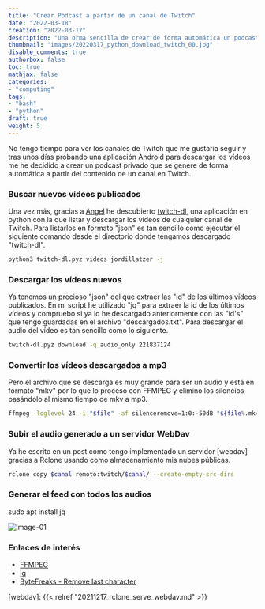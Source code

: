 ```yaml
---
title: "Crear Podcast a partir de un canal de Twitch"
date: "2022-03-18"
creation: "2022-03-17"
description: "Una orma sencilla de crear de forma automática un podcast a partir de un canal de Twitch"
thumbnail: "images/20220317_python_download_twitch_00.jpg"
disable_comments: true
authorbox: false
toc: true
mathjax: false
categories:
- "computing"
tags:
- "bash"
- "python"
draft: true
weight: 5
---
```

No tengo tiempo para ver los canales de Twitch que me gustaría seguir y tras unos días probando una aplicación Android para descargar los vídeos me he decidido a crear un podcast privado que se genere de forma automática a partir del contenido de un canal en Twitch.
<!--more-->
### Buscar nuevos vídeos publicados
Una vez más, gracias a [Angel] he descubierto [twitch-dl], una aplicación en python con la que listar y descargar los vídeos de cualquier canal de Twitch. Para listarlos en formato "json" es tan sencillo como ejecutar el siguiente comando desde el directorio donde tengamos descargado "twitch-dl".

``` bash
python3 twitch-dl.pyz videos jordillatzer -j
```
### Descargar los vídeos nuevos
Ya tenemos un precioso "json" del que extraer las "id" de los últimos vídeos publicados. En mi script he utilizado "jq" para extraer la id de los últimos vídeos y compruebo si ya lo he descargado anteriormente con las "id's" que tengo guardadas en el archivo "descargados.txt". Para descargar el audio del vídeo es tan sencillo como lo siguiente.

``` bash
twitch-dl.pyz download -q audio_only 221837124
```
### Convertir los vídeos descargados a mp3
Pero el archivo que se descarga es muy grande para ser un audio y está en formato "mkv" por lo que lo proceso con FFMPEG y elimino los silencios pasándolo al mismo tiempo de mkv a mp3.

``` bash
ffmpeg -loglevel 24 -i "$file" -af silenceremove=1:0:-50dB "${file%.mkv}.mp3"
```

### Subir el audio generado a un servidor WebDav
Ya he escrito en un post como tengo implementado un servidor [webdav] gracias a Rclone usando como almacenamiento mis nubes públicas.

``` bash
rclone copy $canal remoto:twitch/$canal/ --create-empty-src-dirs
```

### Generar el feed con todos los audios
sudo apt install jq

![image-01]

### Enlaces de interés
- [FFMPEG](https://ffmpeg.org/ffmpeg.html)
- [jq](https://stedolan.github.io/jq/download/)
- [ByteFreaks - Remove last character](https://bytefreaks.net/gnulinux/bash/bash-remove-the-last-character-from-each-line)

[Angel]: https://ugeek.github.io/blog/post/2022-03-15-twitch-dl-aplicacion-cli-para-descargar-videos-de-twitch-tv.html
[twitch-dl]: https://twitch-dl.bezdomni.net/introduction.html

[rclone]: https://rclone.org
[webdav]: {{< relref "20211217_rclone_serve_webdav.md" >}}

[image-01]: /images/20220317_python_download_twitch_01.jpg
[image-02]: /images/20220317_python_download_twitch_02.jpg
[image-03]: /images/20220317_python_download_twitch_03.jpg
[image-04]: /images/20220317_python_download_twitch_04.jpg
[image-05]: /images/20220317_python_download_twitch_05.jpg
[image-06]: /images/20220317_python_download_twitch_06.jpg
[image-07]: /images/20220317_python_download_twitch_07.jpg
[image-08]: /images/20220317_python_download_twitch_08.jpg
[image-09]: /images/20220317_python_download_twitch_09.jpg
